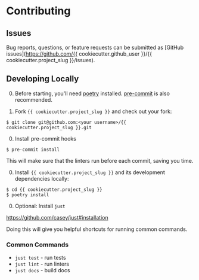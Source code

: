 # Contributing

## Issues

Bug reports, questions, or feature requests can be submitted as [GitHub issues](https://github.com/{{ cookiecutter.github_user }}/{{ cookiecutter.project_slug }}/issues).

## Developing Locally

0. Before starting, you'll need [poetry](https://python-poetry.org/docs/#installation) installed.
  [pre-commit](https://pre-commit.com/#install) is also recommended.

0. Fork `{{ cookiecutter.project_slug }}` and check out your fork:
  ``` console
  $ git clone git@github.com:<your username>/{{ cookiecutter.project_slug }}.git
  ```

0. Install pre-commit hooks
  ```
  $ pre-commit install
  ```
  This will make sure that the linters run before each commit, saving you time.

0. Install `{{ cookiecutter.project_slug }}` and its development dependencies locally:
  ```
  $ cd {{ cookiecutter.project_slug }}
  $ poetry install
  ```

0. Optional: Install `just`

  https://github.com/casey/just#installation

  Doing this will give you helpful shortcuts for running common commands.

### Common Commands

* `just test` - run tests
* `just lint` - run linters
* `just docs` - build docs
